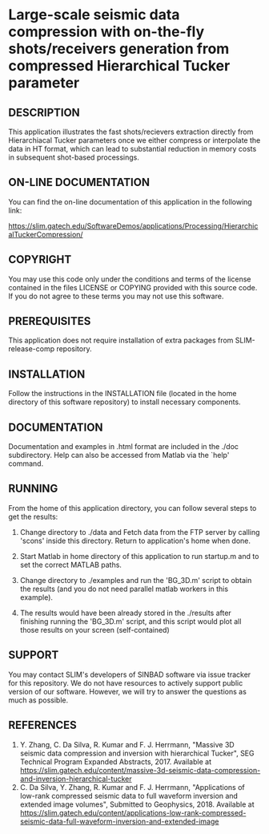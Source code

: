# Large-scale seismic data compression with on-the-fly shots/receivers generation from compressed Hierarchical Tucker parameter


## DESCRIPTION 
This application illustrates the fast shots/recievers extraction directly from Hierarchiacal Tucker parameters once we either compress or interpolate the data in HT format, which can lead to substantial reduction in memory costs in subsequent shot-based processings.

## ON-LINE DOCUMENTATION 
You can find the on-line documentation of this application in the following link:
 
<https://slim.gatech.edu/SoftwareDemos/applications/Processing/HierarchicalTuckerCompression/>


## COPYRIGHT 
You may use this code only under the conditions and terms of the license contained in the files LICENSE or COPYING provided with this source code. If you do not agree to these terms you may not use this software.


## PREREQUISITES 

This application does not require installation of extra packages from SLIM-release-comp repository.


## INSTALLATION 
Follow the instructions in the INSTALLATION file (located in the home directory of this software repository) to install necessary components.

## DOCUMENTATION 
Documentation and examples in .html format are included in the ./doc subdirectory.
Help can also be accessed from Matlab via the `help' command.

## RUNNING 
From the home of this application directory, you can follow several steps to get the results:
 
1. Change directory to ./data and Fetch data from the FTP server by calling 'scons' inside this directory. Return to application's home when done.

1. Start Matlab in home directory of this application to run startup.m and to set the correct MATLAB paths. 

3. Change directory to ./examples and run the 'BG_3D.m' script to obtain the results (and you do not need parallel matlab workers in this example).

4. The results would have been already stored in the ./results after finishing running the 'BG_3D.m' script, and this script would plot all those results on your screen (self-contained)

## SUPPORT 
 You may contact SLIM's developers of SINBAD software via issue tracker for this repository. We do not have resources to actively support public version of our software. However, we will try to answer the questions as much as possible.


## REFERENCES 
1. Y. Zhang, C. Da Silva, R. Kumar and F. J. Herrmann, "Massive 3D seismic data compression and inversion with hierarchical Tucker", SEG Technical Program Expanded Abstracts, 2017. Available at <https://slim.gatech.edu/content/massive-3d-seismic-data-compression-and-inversion-hierarchical-tucker>
2. C. Da Silva, Y. Zhang, R. Kumar and F. J. Herrmann, "Applications of low-rank compressed seismic data to full waveform inversion and extended image volumes", Submitted to Geophysics, 2018. Available at <https://slim.gatech.edu/content/applications-low-rank-compressed-seismic-data-full-waveform-inversion-and-extended-image>
